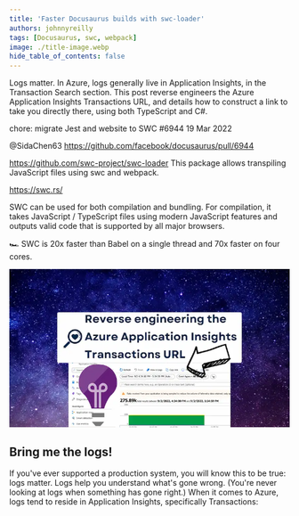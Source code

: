 ```yaml
---
title: 'Faster Docusaurus builds with swc-loader'
authors: johnnyreilly
tags: [Docusaurus, swc, webpack]
image: ./title-image.webp
hide_table_of_contents: false
---
```


Logs matter. In Azure, logs generally live in Application Insights, in the Transaction Search section. This post reverse engineers the Azure Application Insights Transactions URL, and details how to construct a link to take you directly there, using both TypeScript and C#.

chore: migrate Jest and website to SWC #6944
19 Mar 2022

@SidaChen63 https://github.com/facebook/docusaurus/pull/6944

https://github.com/swc-project/swc-loader
This package allows transpiling JavaScript files using swc and webpack.

https://swc.rs/

SWC can be used for both compilation and bundling. For compilation, it takes JavaScript / TypeScript files using modern JavaScript features and outputs valid code that is supported by all major browsers.

🏎 SWC is 20x faster than Babel on a single thread and 70x faster on four cores.

![title image reading "Reverse engineering the Azure Application Insights Transactions URL" with a screenshot of the Transactions screen in the Azure Portal](title-image.webp)

## Bring me the logs!

If you've ever supported a production system, you will know this to be true: logs matter. Logs help you understand what's gone wrong. (You're never looking at logs when something has gone right.) When it comes to Azure, logs tend to reside in Application Insights, specifically Transactions:
